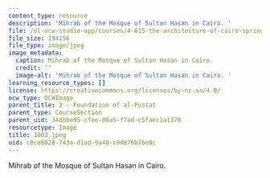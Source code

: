 ```yaml
---
content_type: resource
description: 'Mihrab of the Mosque of Sultan Hasan in Cairo. '
file: /ol-ocw-studio-app/courses/4-615-the-architecture-of-cairo-spring-2002/c0ce6028743ad1ad9a40c9d876b76e0c_1003.jpeg
file_size: 194156
file_type: image/jpeg
image_metadata:
  caption: Mihrab of the Mosque of Sultan Hasan in Cairo.
  credit: ''
  image-alt: 'Mihrab of the Mosque of Sultan Hasan in Cairo. '
learning_resource_types: []
license: https://creativecommons.org/licenses/by-nc-sa/4.0/
ocw_type: OCWImage
parent_title: 2 - Foundation of al-Fustat
parent_type: CourseSection
parent_uid: 34dbbe95-cfee-00a5-f7ad-c5faec1a1370
resourcetype: Image
title: 1003.jpeg
uid: c0ce6028-743a-d1ad-9a40-c9d876b76e0c
---
```

Mihrab of the Mosque of Sultan Hasan in Cairo. 